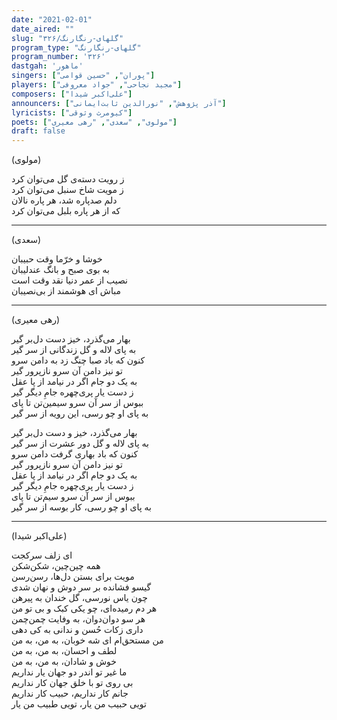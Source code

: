 ```yaml
---
date: "2021-02-01"
date_aired: ""
slug: "گلهای-رنگارنگ/۳۲۶"
program_type: "گلهای-رنگارنگ"
program_number: '۳۲۶'
dastgah: 'ماهور'
singers: ["پوران", "حسین قوامی"]
players: ["مجید نجاحی", "جواد معروفی"]
composers: ["علی‌اکبر شیدا"]
announcers: ["آذر پژوهش", "نورالدین ثابت‌ایمانی"]
lyricists: ["کیومرث وثوقی"]
poets: ["مولوی", "سعدی", "رهی معیری"]
draft: false
---
```


(مولوی)  

ز رویت دسته‌ی گل می‌توان کرد  
ز مویت شاخ سنبل می‌توان کرد  
دلم صدپاره شد، هر پاره نالان  
که از هر پاره بلبل می‌توان کرد  

---  

(سعدی)  

خوشا و خرّما وقت حبیبان  
به بوی صبح و بانگ عندلیبان  
نصیب از عمر دنیا نقد وقت است  
مباش ای هوشمند از بی‌نصیبان  

---  

(رهی معیری)  

بهار می‌گذرد، خیز دست دل‌بر گیر  
به پای لاله و گل زندگانی از سر گیر  
کنون که باد صبا چنگ زد به دامن سرو  
تو نیز دامن آن سرو نازپرور گیر  
به یک دو جام اگر در نیامد از پا عقل  
ز دست یار پری‌چهره جامِ دیگر گیر  
ببوس از سر آن سرو سیمین‌تن تا پای  
به پای او چو رسی، این رویه از سر گیر  

بهار می‌گذرد، خیز و دست دل‌بر گیر  
به پای لاله و گل دور عشرت از سر گیر  
کنون که باد بهاری گرفت دامن سرو  
تو نیز دامن آن سرو نازپرور گیر  
به یک دو جام اگر در نیامد از پا عقل  
ز دست یار پری‌چهره جامِ دیگر گیر  
ببوس از سر آن سرو سیم‌تن تا پای  
به پای او چو رسی، کار بوسه از سر گیر  

---  

(علی‌اکبر شیدا)  

ای زلف سرکجت  
همه چین‌چین، شکن‌شکن  
مویت برای بستن دل‌ها، رسن‌رسن  
گیسو فشانده بر سر دوش و نهان شدی  
چون یاس نورسی، گل خندان به پیرهن  
هر دم رمیده‌ای، چو یكی کبک و بی تو من  
هر سو دوان‌دوان، به وفایت چمن‌چمن  
داری زکات حُسن و ندانی به کی دهی  
من مستحق‌ام ای شه خوبان، به من، به من  
لطف و احسان، به من، به من  
خوش و شادان، به من، به من  
ما غیر تو اندر دو جهان یار نداریم  
بی روی تو با خلق جهان کار نداریم  
جانم کار نداریم، حبیب کار نداریم  
تویی حبیب من یار، تویی طبیب من یار  
